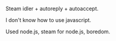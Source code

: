 Steam idler + autoreply + autoaccept.

I don't know how to use javascript.

Used node.js, steam for node.js, boredom.
